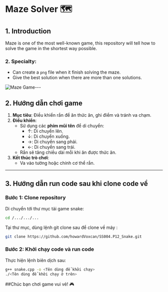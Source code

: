 # Maze Solver 🗺️

## 1. Introduction
Maze is one of the most well-known game, this repository will tell how to solve the game in the shortest way possible.

### 2. Specialty:
- Can create a `png` file when it finish solving the maze.
- Give the best solution when there are more than one solutions.
  
![Maze Game](https://i.pinimg.com/originals/4f/75/df/4f75df7999c8eb8405e9a5c6b6271e27.jpg)---

## 2. Hướng dẫn chơi game
1. **Mục tiêu**: Điều khiển rắn để ăn thức ăn, ghi điểm và tránh va chạm.
2. **Điều khiển**:
   - Sử dụng các **phím mũi tên** để di chuyển:
     - ↑: Di chuyển lên.
     - ↓: Di chuyển xuống.
     - →: Di chuyển sang phải.
     - ←: Di chuyển sang trái.
   - Rắn sẽ tăng chiều dài mỗi khi ăn được thức ăn.
3. **Kết thúc trò chơi**:
   - Va vào tường hoặc chính cơ thể rắn.

---

## 3. Hướng dẫn run code sau khi clone code về
### Bước 1: Clone repository
Di chuyển tới thư mục tải game snake:
```bash
cd /.../.../...
```

Tại thư mục, dùng lệnh git clone sau để clone về máy :
```bash
git clone https://github.com/howardVoxcan/SS004.P12_Snake.git
```

### Bước 2: Khởi chạy code và run code
Thực hiện lệnh biên dịch sau:
```bash
g++ snake.cpp -o <Tên dùng để khởi chạy>
./<Tên dùng để khởi chạy ở trên>
```

##Chúc bạn chơi game vui vẻ! 🎮





